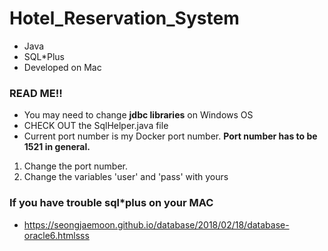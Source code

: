 # Hotel_Reservation_System

- Java
- SQL*Plus
- Developed on Mac

### READ ME!!
- You may need to change **jdbc libraries** on Windows OS
- CHECK OUT the SqlHelper.java file
- Current port number is my Docker port number. **Port number has to be 1521 in general.**
1. Change the port number.
2. Change the variables 'user' and 'pass' with yours

### If you have trouble sql*plus on your MAC

- https://seongjaemoon.github.io/database/2018/02/18/database-oracle6.htmlsss

